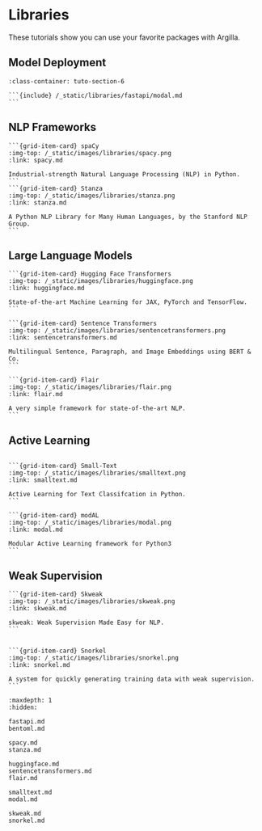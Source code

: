 # Libraries

These tutorials show you can use your favorite packages with Argilla.

## Model Deployment
````{grid} 1 1 2 2
:class-container: tuto-section-6

```{include} /_static/libraries/fastapi/modal.md
```
````

## NLP Frameworks
````{grid} 1 1 2 2
```{grid-item-card} spaCy
:img-top: /_static/images/libraries/spacy.png
:link: spacy.md

Industrial-strength Natural Language Processing (NLP) in Python.
```
```{grid-item-card} Stanza
:img-top: /_static/images/libraries/stanza.png
:link: stanza.md

A Python NLP Library for Many Human Languages, by the Stanford NLP Group.
```
````
## Large Language Models
````{grid} 1 1 2 2
```{grid-item-card} Hugging Face Transformers
:img-top: /_static/images/libraries/huggingface.png
:link: huggingface.md

State-of-the-art Machine Learning for JAX, PyTorch and TensorFlow.
```

```{grid-item-card} Sentence Transformers
:img-top: /_static/images/libraries/sentencetransformers.png
:link: sentencetransformers.md

Multilingual Sentence, Paragraph, and Image Embeddings using BERT & Co.
```

```{grid-item-card} Flair
:img-top: /_static/images/libraries/flair.png
:link: flair.md

A very simple framework for state-of-the-art NLP.
```
````
## Active Learning
````{grid} 1 1 2 2

```{grid-item-card} Small-Text
:img-top: /_static/images/libraries/smalltext.png
:link: smalltext.md

Active Learning for Text Classifcation in Python.
```

```{grid-item-card} modAL
:img-top: /_static/images/libraries/modal.png
:link: modal.md

Modular Active Learning framework for Python3
```
````
## Weak Supervision
````{grid} 1 1 2 2
```{grid-item-card} Skweak
:img-top: /_static/images/libraries/skweak.png
:link: skweak.md

skweak: Weak Supervision Made Easy for NLP.
```


```{grid-item-card} Snorkel
:img-top: /_static/images/libraries/snorkel.png
:link: snorkel.md

A system for quickly generating training data with weak supervision.
```
````

```{toctree}
:maxdepth: 1
:hidden:

fastapi.md
bentoml.md

spacy.md
stanza.md

huggingface.md
sentencetransformers.md
flair.md

smalltext.md
modal.md

skweak.md
snorkel.md
```
